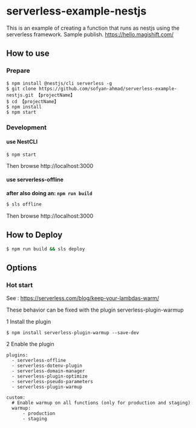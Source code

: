 # serverless-example-nestjs

This is an example of creating a function that runs as nestjs using the serverless framework.
Sample publish. https://hello.magishift.com/

## How to use

### Prepare

```
$ npm install @nestjs/cli serverless -g
$ git clone https://github.com/sofyan-ahmad/serverless-example-nestjs.git 【projectName】
$ cd 【projectName】
$ npm install
$ npm start
```

### Development

#### use NestCLI

```
$ npm start
```

Then browse http://localhost:3000

#### use serverless-offline

**after also doing an: `npm run build`**

```bash
$ sls offline
```

Then browse http://localhost:3000

## How to Deploy

```bash
$ npm run build && sls deploy
```

## Options

### Hot start

See : https://serverless.com/blog/keep-your-lambdas-warm/

These behavior can be fixed with the plugin serverless-plugin-warmup

1 Install the plugin

```
$ npm install serverless-plugin-warmup --save-dev
```

2 Enable the plugin

```
plugins:
  - serverless-offline
  - serverless-dotenv-plugin
  - serverless-domain-manager
  - serverless-plugin-optimize
  - serverless-pseudo-parameters
  - serverless-plugin-warmup

custom:
  # Enable warmup on all functions (only for production and staging)
  warmup:
      - production
      - staging
```
